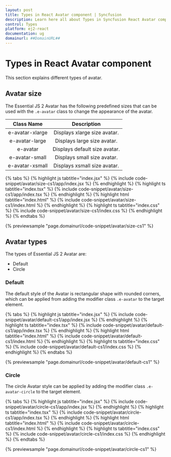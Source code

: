 ```yaml
---
layout: post
title: Types in React Avatar component | Syncfusion
description: Learn here all about Types in Syncfusion React Avatar component of Syncfusion Essential JS 2 and more.
control: Types 
platform: ej2-react
documentation: ug
domainurl: ##DomainURL##
---
```


# Types in React Avatar component

This section explains different types of avatar.

## Avatar size

The Essential JS 2 Avatar has the following predefined sizes that can be used with the `.e-avatar` class to change the appearance of the avatar.

| Class Name         | Description
| :-------------:    |:-------------:
| e-avatar-xlarge    | Displays xlarge size avatar.
| e-avatar-large     | Displays large size avatar.
| e-avatar           | Displays default size avatar.
| e-avatar-small     | Displays small size avatar.
| e-avatar-xsmall    | Displays xsmall size avatar.

{% tabs %}
{% highlight js tabtitle="index.jsx" %}
{% include code-snippet/avatar/size-cs1/app/index.jsx %}
{% endhighlight %}
{% highlight ts tabtitle="index.tsx" %}
{% include code-snippet/avatar/size-cs1/app/index.tsx %}
{% endhighlight %}
{% highlight html tabtitle="index.html" %}
{% include code-snippet/avatar/size-cs1/index.html %}
{% endhighlight %}
{% highlight ts tabtitle="index.css" %}
{% include code-snippet/avatar/size-cs1/index.css %}
{% endhighlight %}
{% endtabs %}

 {% previewsample "page.domainurl/code-snippet/avatar/size-cs1" %}

## Avatar types

The types of Essential JS 2 Avatar are:

* Default
* Circle

### Default

The default style of the Avatar is rectangular shape with rounded corners, which can be applied from adding the modifier class `.e-avatar` to the target element.

{% tabs %}
{% highlight js tabtitle="index.jsx" %}
{% include code-snippet/avatar/default-cs1/app/index.jsx %}
{% endhighlight %}
{% highlight ts tabtitle="index.tsx" %}
{% include code-snippet/avatar/default-cs1/app/index.tsx %}
{% endhighlight %}
{% highlight html tabtitle="index.html" %}
{% include code-snippet/avatar/default-cs1/index.html %}
{% endhighlight %}
{% highlight ts tabtitle="index.css" %}
{% include code-snippet/avatar/default-cs1/index.css %}
{% endhighlight %}
{% endtabs %}

 {% previewsample "page.domainurl/code-snippet/avatar/default-cs1" %}

### Circle

The circle Avatar style can be applied by adding the modifier class `.e-avatar-circle` to the target element.

{% tabs %}
{% highlight js tabtitle="index.jsx" %}
{% include code-snippet/avatar/circle-cs1/app/index.jsx %}
{% endhighlight %}
{% highlight ts tabtitle="index.tsx" %}
{% include code-snippet/avatar/circle-cs1/app/index.tsx %}
{% endhighlight %}
{% highlight html tabtitle="index.html" %}
{% include code-snippet/avatar/circle-cs1/index.html %}
{% endhighlight %}
{% highlight ts tabtitle="index.css" %}
{% include code-snippet/avatar/circle-cs1/index.css %}
{% endhighlight %}
{% endtabs %}

 {% previewsample "page.domainurl/code-snippet/avatar/circle-cs1" %}
